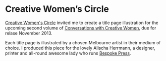 # Creative Women’s Circle

[Creative Women's Circle](http://www.creativewomenscircle.com.au/) invited me to create a title page illustration for the upcoming second volume of [Conversations with Creative Women](http://www.creativewomenscircle.com.au/cwc-book/), due for relase November 2013.

Each title page is illustrated by a chosen Melbourne artist in their medium of choice. I produced this piece for the lovely Alischa Herrmann, a designer, printer and all-round awesome lady who runs [Bespoke&nbsp;Press](http://www.bespokepress.com.au).